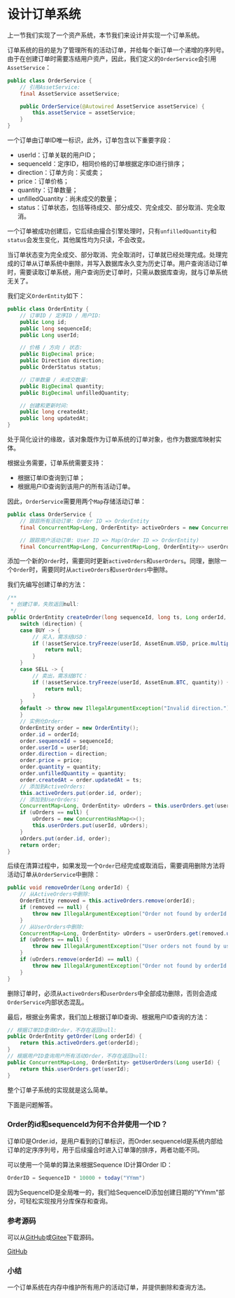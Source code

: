 # 设计订单系统

上一节我们实现了一个资产系统，本节我们来设计并实现一个订单系统。

订单系统的目的是为了管理所有的活动订单，并给每个新订单一个递增的序列号。由于在创建订单时需要冻结用户资产，因此，我们定义的`OrderService`会引用`AssetService`：

```java
public class OrderService {
    // 引用AssetService:
    final AssetService assetService;

    public OrderService(@Autowired AssetService assetService) {
        this.assetService = assetService;
    }
}
```

一个订单由订单ID唯一标识，此外，订单包含以下重要字段：

- userId：订单关联的用户ID；
- sequenceId：定序ID，相同价格的订单根据定序ID进行排序；
- direction：订单方向：买或卖；
- price：订单价格；
- quantity：订单数量；
- unfilledQuantity：尚未成交的数量；
- status：订单状态，包括等待成交、部分成交、完全成交、部分取消、完全取消。

一个订单被成功创建后，它后续由撮合引擎处理时，只有`unfilledQuantity`和`status`会发生变化，其他属性均为只读，不会改变。

当订单状态变为完全成交、部分取消、完全取消时，订单就已经处理完成。处理完成的订单从订单系统中删除，并写入数据库永久变为历史订单。用户查询活动订单时，需要读取订单系统，用户查询历史订单时，只需从数据库查询，就与订单系统无关了。

我们定义`OrderEntity`如下：

```java
public class OrderEntity {
    // 订单ID / 定序ID / 用户ID:
    public Long id;
    public long sequenceId;
    public Long userId;

    // 价格 / 方向 / 状态:
    public BigDecimal price;
    public Direction direction;
    public OrderStatus status;

    // 订单数量 / 未成交数量:
    public BigDecimal quantity;
    public BigDecimal unfilledQuantity;

    // 创建和更新时间:
    public long createdAt;
    public long updatedAt;
}
```

处于简化设计的缘故，该对象既作为订单系统的订单对象，也作为数据库映射实体。

根据业务需要，订单系统需要支持：

- 根据订单ID查询到订单；
- 根据用户ID查询到该用户的所有活动订单。

因此，`OrderService`需要用两个`Map`存储活动订单：

```java
public class OrderService {
    // 跟踪所有活动订单: Order ID => OrderEntity
    final ConcurrentMap<Long, OrderEntity> activeOrders = new ConcurrentHashMap<>();

    // 跟踪用户活动订单: User ID => Map(Order ID => OrderEntity)
    final ConcurrentMap<Long, ConcurrentMap<Long, OrderEntity>> userOrders = new ConcurrentHashMap<>();
```

添加一个新的`Order`时，需要同时更新`activeOrders`和`userOrders`。同理，删除一个`Order`时，需要同时从`activeOrders`和`userOrders`中删除。

我们先编写创建订单的方法：

```java
/**
 * 创建订单，失败返回null:
 */
public OrderEntity createOrder(long sequenceId, long ts, Long orderId, Long userId, Direction direction, BigDecimal price, BigDecimal quantity) {
    switch (direction) {
    case BUY -> {
        // 买入，需冻结USD：
        if (!assetService.tryFreeze(userId, AssetEnum.USD, price.multiply(quantity))) {
            return null;
        }
    }
    case SELL -> {
        // 卖出，需冻结BTC：
        if (!assetService.tryFreeze(userId, AssetEnum.BTC, quantity)) {
            return null;
        }
    }
    default -> throw new IllegalArgumentException("Invalid direction.");
    }
    // 实例化Order:
    OrderEntity order = new OrderEntity();
    order.id = orderId;
    order.sequenceId = sequenceId;
    order.userId = userId;
    order.direction = direction;
    order.price = price;
    order.quantity = quantity;
    order.unfilledQuantity = quantity;
    order.createdAt = order.updatedAt = ts;
    // 添加到ActiveOrders:
    this.activeOrders.put(order.id, order);
    // 添加到UserOrders:
    ConcurrentMap<Long, OrderEntity> uOrders = this.userOrders.get(userId);
    if (uOrders == null) {
        uOrders = new ConcurrentHashMap<>();
        this.userOrders.put(userId, uOrders);
    }
    uOrders.put(order.id, order);
    return order;
}
```

后续在清算过程中，如果发现一个`Order`已经完成或取消后，需要调用删除方法将活动订单从`OrderService`中删除：

```java
public void removeOrder(Long orderId) {
    // 从ActiveOrders中删除:
    OrderEntity removed = this.activeOrders.remove(orderId);
    if (removed == null) {
        throw new IllegalArgumentException("Order not found by orderId in active orders: " + orderId);
    }
    // 从UserOrders中删除:
    ConcurrentMap<Long, OrderEntity> uOrders = userOrders.get(removed.userId);
    if (uOrders == null) {
        throw new IllegalArgumentException("User orders not found by userId: " + removed.userId);
    }
    if (uOrders.remove(orderId) == null) {
        throw new IllegalArgumentException("Order not found by orderId in user orders: " + orderId);
    }
}
```

删除订单时，必须从`activeOrders`和`userOrders`中全部成功删除，否则会造成`OrderService`内部状态混乱。

最后，根据业务需求，我们加上根据订单ID查询、根据用户ID查询的方法：

```java
// 根据订单ID查询Order，不存在返回null:
public OrderEntity getOrder(Long orderId) {
    return this.activeOrders.get(orderId);
}
// 根据用户ID查询用户所有活动Order，不存在返回null:
public ConcurrentMap<Long, OrderEntity> getUserOrders(Long userId) {
    return this.userOrders.get(userId);
}
```

整个订单子系统的实现就是这么简单。

下面是问题解答。

### Order的id和sequenceId为何不合并使用一个ID？

订单ID是Order.id，是用户看到的订单标识，而Order.sequenceId是系统内部给订单的定序序列号，用于后续撮合时进入订单簿的排序，两者功能不同。

可以使用一个简单的算法来根据Sequence ID计算Order ID：

```java
OrderID = SequenceID * 10000 + today("YYmm")
```

因为SequenceID是全局唯一的，我们给SequenceID添加创建日期的"YYmm"部分，可轻松实现按月分库保存和查询。

### 参考源码

可以从[GitHub](https://github.com/michaelliao/warpexchange/tree/main/step-by-step/step-3)或[Gitee](https://gitee.com/liaoxuefeng/warpexchange/tree/main/step-by-step/step-3/)下载源码。

<a class="git-explorer" href="https://github.com/michaelliao/warpexchange/tree/main/step-by-step/step-3">GitHub</a>

### 小结

一个订单系统在内存中维护所有用户的活动订单，并提供删除和查询方法。
